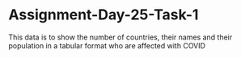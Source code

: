 # Assignment-Day-25-Task-1

This data is to show the number of countries, their names and their population in a tabular format who are affected with COVID
